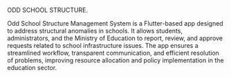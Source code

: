 ODD SCHOOL STRUCTURE.

Odd School Structure Management System is a Flutter-based app designed to address structural anomalies in schools. It allows students, administrators, and the Ministry of Education to report, review, and approve requests related to school infrastructure issues. The app ensures a streamlined workflow, transparent communication, and efficient resolution of problems, improving resource allocation and policy implementation in the education sector.
